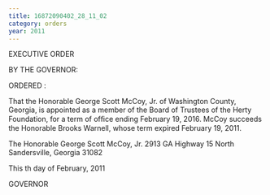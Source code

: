```yaml
---
title: 16872090402_28_11_02
category: orders
year: 2011
---
```

 

EXECUTIVE ORDER

BY THE GOVERNOR:

ORDERED :

That the Honorable George Scott McCoy, Jr. of Washington
County, Georgia, is appointed as a member of the Board of
Trustees of the Herty Foundation, for a term of ofﬁce ending
February 19, 2016. McCoy succeeds the Honorable Brooks
Warnell, whose term expired February 19, 2011.

The Honorable George Scott McCoy, Jr.
2913 GA Highway 15 North
Sandersville, Georgia 31082

This  th day of February, 2011

GOVERNOR

